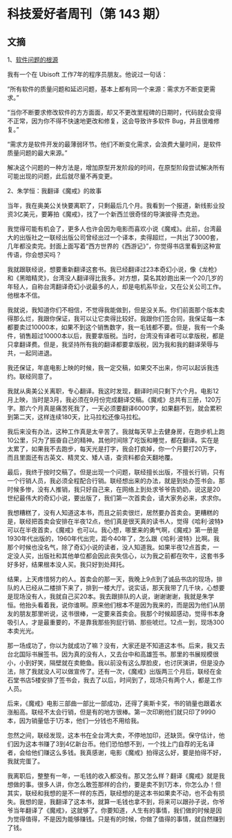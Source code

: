 # 科技爱好者周刊（第 143 期）

## 文摘

1、[软件问题的根源](https://threadreaderapp.com/thread/1344616521537085441.html)

我有一个在 Ubisoft 工作7年的程序员朋友。他说过一句话：

“所有软件的质量问题和延迟问题，基本上都有同一个来源：需求方不断变更需求。” 

“当你不断要求修改软件的方方面面，却又不更改里程碑的日期时，代码就会变得不正常，因为你不得不快速地更改和修复，这会导致许多软件 Bug，并且很难修复。” 

 “需求方是软件开发的最薄弱环节。他们不断变化需求，会浪费大量时间，是软件质量问题的最大来源。” 
 
解决这个问题的一种方法是，增加原型开发阶段的时间，在原型阶段尝试解决所有可能出现的问题，此后就尽量不再变更。

2、朱学恒：我翻译《魔戒》的故事

当年，我在奥美公关快要离职了，只剩最后几个月。我看到一个报道，新线影业投资3亿美元，要筹拍《魔戒》，找了一个新西兰很奇怪的导演彼得·杰克逊。

我觉得可能有机会了，更多人也许会因为电影而喜欢小说《魔戒》。此前，台湾最大的出版社之一联经出版公司曾经出过一个译本，卖得超烂，一共出了3000套，几年都没卖完。封面上面写着“西方世界的《西游记》”，你觉得书店里看到这种宣传语，你会想买吗？

我就跟联经说，想要重新翻译这套书。我已经翻译过23本奇幻小说，像《龙枪》和《黑暗精灵》，台湾没人翻译得比我多。对方想，莫名其妙跑出来一个20几岁的年轻人，自称台湾翻译奇幻小说最多的人，却是电机系毕业，又在公关公司工作。他根本不信。

我就说，我知道你们不相信，不觉得我能做到，但是没关系。你们前面那个版本卖得那么烂，我跟你保证，我可以让它卖得比较好。我跟你们签合同，我保证每一本都要卖过10000本，如果不到这个销售数字，我一毛钱都不要。但是，我有一个条件，销售超过10000本以后，我要拿版税。当时，台湾没有译者可以拿版税，都是只拿翻译费。但是，我坚持所有我的翻译都要拿版税，因为我和我的翻译荣辱与共，一起同进退。

我还保证，年底电影上映的时候，我一定交稿，如果交不出来，你可以起诉我违约。联经同意了。

我就从奥美公关离职，专心翻译。我这时发现，翻译时间只剩下六个月。电影12月上映，当时是3月，我必须在9月份完成翻译交稿。《魔戒》总共有三册，120万字。那六个月真是痛苦死我了，一天必须要翻译6000字，如果翻不到，就会累积到第二天，这样连续180天，比马拉松还像马拉松。

我后来没有办法，这种工作真是太辛苦了。我就每天早上去健身房，在跑步机上跑10公里，只为了振奋自己的精神。其他时间除了吃饭和睡觉，都在翻译。实在是太累了，如果我不去跑步，每天光是打字，我会打疯掉，你一个月要打20万字，而且里面还有古英文、精灵文、矮人语，查资料都会天翻地覆。

最后，我终于按时交稿了。但是出现一个问题，联经擅长出版，不擅长行销，只有一个行销人员，我必须全程配合行销。联经想出来的办法，就是到处办签书会。那时候多惨，没有人推销，我只好自己来，在网络上到处求爷爷告奶奶，说这是20世纪最伟大的奇幻小说，要出版了，我们第一次首卖会，请大家务必来，求求你。

我想糟糕了，没有人知道这本书，而且之前卖很烂，居然要办首卖会。更糟糕的是，联经把首卖会安排在半夜12点，他们真是很天真的读书人，觉得《哈利·波特》可以在半夜首卖，《魔戒》也可以。我心想，哪里来的勇气啊，《魔戒》第一册是1930年代出版的，1960年代出完，距今40年了，怎么跟《哈利·波特》比啊。我那个时候也没名气，除了奇幻小说的读者，没人知道我。如果半夜12点首卖，一定没人买，出版社和其他单位都会因此丧失信心，以为我之前都在吹牛，这套书多好多好，结果根本没人买。我只好到处拜托。

结果，上天疼惜努力的人。首卖会的那一天，我晚上9点到了诚品书店的现场，排队的人已经从二楼排下来了，排到一楼大厅。说实话，那天我带了几千块，心想要是现场没有人，我就自己买20本。我去跟排队的人说，谢谢谢谢，我就是朱学恒。他抬头看着我，说你谁啊。原来他们根本不是因为我来的，而是因为他们从朋友的朋友那里听说，这书很棒，一定要来首卖会。我那个时候超感动，觉得书本身吸引人，才是最重要的，不是靠我那些狗屁行销、那些唬烂。12点一到，现场300本卖光光。

那一场成功了，你以为就成功了嘛？没有，大家还是不知道这本书。后来，我又去台北国际书展签书。因为真的没有人，又去台中和高雄签书。那里的书展规模很小，小到好笑，隔壁就在卖鲍鱼。我以前没有这么厚脸皮，也讨厌演讲，但是没办法，除了我就没人可以做宣传了。还有一次，《魔戒》出版两三个月后，联经在金石堂书店5楼安排了签书会，我去了以后，时间到了，现场只有两个人，都是工作人员。

后来，《魔戒》电影三部曲一部比一部成功，还得了奥斯卡奖，书的销量也跟着水涨船高。联经不太会行销，但是有的地方很棒。第一次印刷他们就只印了9990本，因为销量低于1万本，他们一分钱也不用给我。

忽然之间，联经发现，这本书在全台湾大卖，不停地加印，还缺货。保守估计，他们因为这本书赚了3到4亿新台币。他们恐怕想不到，一个找上门自荐的无名译者，会给他们赚这么多钱。我真感谢，电影《魔戒》拍得这么好，要是拍得不好，我就完蛋了。

我离职后，整整有一年，一毛钱的收入都没有。那又怎么样？翻译《魔戒》就是我想做的事。很多人讲，你怎么敢签那样的合约，要是卖不到1万本，你怎么办！但其实，联经和我想的是不一样的东西，联经想的是这本书如果卖不动，也不会有损失。我想的是，我翻译了这本书，就算一毛钱也拿不到，将来可以跟孙子说，你爷爷当年翻译了《魔戒》，这就够了。你要知道，人生有的事情，我们做的时候是因为觉得值得，不是因为能够赚钱。只是有的时候，你做了值得的事情，就自然赚到了钱。

